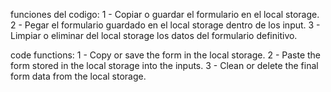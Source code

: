 funciones del codigo:
1 - Copiar o guardar el formulario en el local storage.
2 - Pegar el formulario guardado en el local storage dentro de los input.
3 - Limpiar o eliminar del local storage los datos del formulario definitivo.


code functions:
1 - Copy or save the form in the local storage.
2 - Paste the form stored in the local storage into the inputs.
3 - Clean or delete the final form data from the local storage.